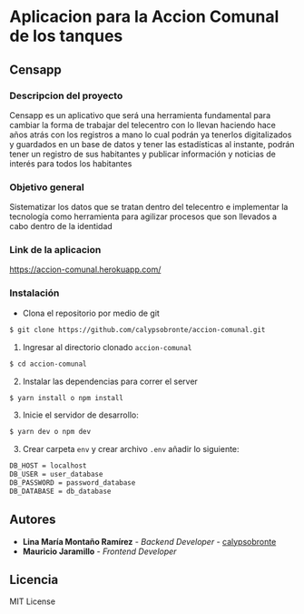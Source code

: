 # Aplicacion para la Accion Comunal de los tanques

## Censapp

### Descripcion del proyecto
Censapp es un aplicativo que será una herramienta fundamental para cambiar la forma de trabajar del telecentro con lo llevan haciendo hace años atrás con los registros a mano lo cual podrán ya tenerlos digitalizados y guardados en un base de datos y tener las estadísticas al instante, podrán tener un registro de sus habitantes  y publicar información y noticias de interés para todos los habitantes

### Objetivo general

Sistematizar los datos que se tratan dentro del telecentro e implementar la tecnología como herramienta para agilizar procesos que son llevados a cabo dentro de la identidad

### Link de la aplicacion
<https://accion-comunal.herokuapp.com/>

### Instalación

* Clona el repositorio por medio de git
```bash
$ git clone https://github.com/calypsobronte/accion-comunal.git
```

1. Ingresar al directorio clonado `accion-comunal`

```bash
$ cd accion-comunal
```

2. Instalar las dependencias para correr el server

```bash
$ yarn install o npm install
```

3. Inicie el servidor de desarrollo:
```bash
$ yarn dev o npm dev
```

3. Crear carpeta `env` y crear archivo `.env` añadir lo siguiente:
```bash
DB_HOST = localhost
DB_USER = user_database
DB_PASSWORD = password_database
DB_DATABASE = db_database
```

## Autores

* **Lina María Montaño Ramírez** - *Backend Developer* - [calypsobronte](https://github.com/calypsobronte)
* **Mauricio Jaramillo** - *Frontend Developer*


## Licencia

 MIT License 
